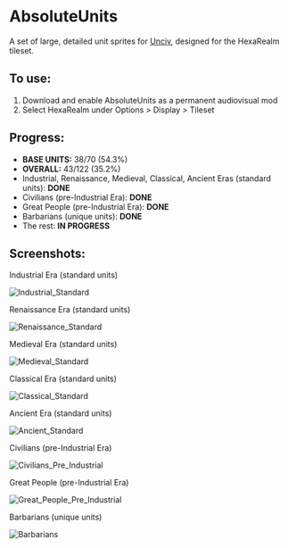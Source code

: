 # AbsoluteUnits

A set of large, detailed unit sprites for [Unciv](https://github.com/yairm210/Unciv), designed for the HexaRealm tileset. 

## To use: 
1. Download and enable AbsoluteUnits as a permanent audiovisual mod
2. Select HexaRealm under Options > Display > Tileset

## Progress:
  * **BASE UNITS:** 38/70 (54.3%)
  * **OVERALL:** 43/122 (35.2%)
  * Industrial, Renaissance, Medieval, Classical, Ancient Eras (standard units): **DONE**
  * Civilians (pre-Industrial Era): **DONE**
  * Great People (pre-Industrial Era): **DONE**
  * Barbarians (unique units): **DONE**
  * The rest: **IN PROGRESS**

## Screenshots:
Industrial Era (standard units)

<img alt="Industrial_Standard" src="https://user-images.githubusercontent.com/56904240/178366096-ab05b5d6-43eb-429f-81c7-10b879a3dc83.png">

Renaissance Era (standard units)

<img alt="Renaissance_Standard" src="https://user-images.githubusercontent.com/56904240/178201541-86481da3-0ee8-42ac-afa0-a21df1ea5960.png">

Medieval Era (standard units)

<img alt="Medieval_Standard" src="https://user-images.githubusercontent.com/56904240/178202128-3d6376fd-1077-4e14-a6b1-f34c96c9a1c7.png">

Classical Era (standard units)

<img alt="Classical_Standard" src="https://user-images.githubusercontent.com/56904240/178202757-40294521-b5dd-4e15-aaf9-886356714f2e.png">

Ancient Era (standard units)

<img alt="Ancient_Standard" src="https://user-images.githubusercontent.com/56904240/178203208-037da566-4a93-4942-9738-6643808cff06.png">

Civilians (pre-Industrial Era)

<img alt="Civilians_Pre_Industrial" src="https://user-images.githubusercontent.com/56904240/178203657-5e0eba08-328f-4696-93f7-691402229bab.png">

Great People (pre-Industrial Era)

<img alt="Great_People_Pre_Industrial" src="https://user-images.githubusercontent.com/56904240/178203892-eb79f63b-8548-4e25-b645-d7fca8292b6c.png">

Barbarians (unique units)

<img alt="Barbarians" src="https://user-images.githubusercontent.com/56904240/174503053-3b0eba7b-d3bb-455a-9947-27cb757628d6.png">
